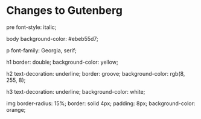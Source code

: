 Changes to Gutenberg
=================

pre font-style: italic;

body background-color: #ebeb55d7;

p font-family: Georgia, serif;

h1 border: double; background-color: yellow;

h2 text-decoration: underline; border: groove; background-color: rgb(8, 255, 8);

h3 text-decoration: underline; background-color: white;

img border-radius: 15%; border: solid 4px; padding: 8px; background-color: orange;
